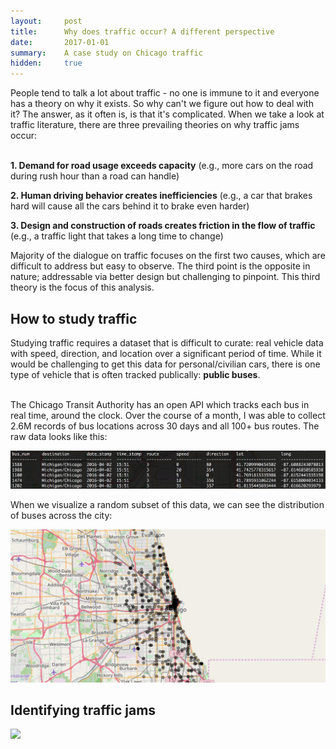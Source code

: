 ```yaml
---
layout:     post
title:      Why does traffic occur? A different perspective
date:       2017-01-01 
summary:    A case study on Chicago traffic
hidden:     true
---
```


People tend to talk a lot about traffic - no one is immune to it and everyone has a theory on why it exists. So why can't we figure out how to deal with it? The answer, as it often is, is that it's complicated. When we take a look at traffic literature, there are three prevailing theories on why traffic jams occur: <br><br>

**1. Demand for road usage exceeds capacity** (e.g., more cars on the road during rush hour than a road can handle)

**2. Human driving behavior creates inefficiencies** (e.g., a car that brakes hard will cause all the cars behind it to brake even harder)

**3. Design and construction of roads creates friction in the flow of traffic** (e.g., a traffic light that takes a long time to change)

Majority of the dialogue on traffic focuses on the first two causes, which are difficult to address but easy to observe. The third point is the opposite in nature; addressable via better design but challenging to pinpoint. This third theory is the focus of this analysis.

## How to study traffic

Studying traffic requires a dataset that is difficult to curate: real vehicle data with speed, direction, and location over a significant period of time. While it would be challenging to get this data for personal/civilian cars, there is one type of vehicle that is often tracked publically: **public buses**. <br><br>

The Chicago Transit Authority has an open API which tracks each bus in real time, around the clock. Over the course of a month, I was able to collect 2.6M records of bus locations across 30 days and all 100+ bus routes. The raw data looks like this:

![](/assets/post6_raw_data.png)

When we visualize a random subset of this data, we can see the distribution of buses across the city: 

![](/assets/post6_overview.png)

## Identifying traffic jams

![](/assets/post6_traffic_all.gif)

## 

